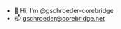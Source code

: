 - 👋 Hi, I’m @gschroeder-corebridge
- 📫 gschroeder@corebridge.net

<!---
gschroeder-corebridge/gschroeder-corebridge is a ✨ special ✨ repository because its `README.md` (this file) appears on your GitHub profile.
You can click the Preview link to take a look at your changes.
--->
